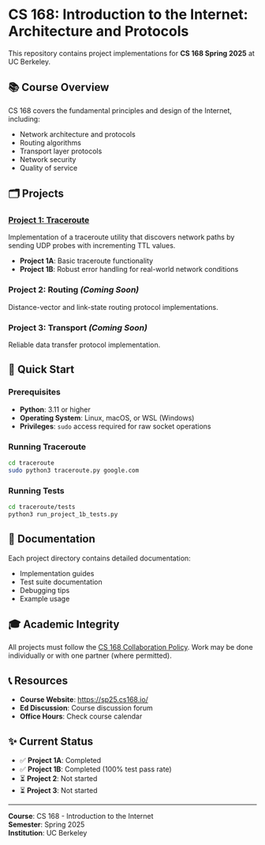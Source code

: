 # CS 168: Introduction to the Internet: Architecture and Protocols

This repository contains project implementations for **CS 168 Spring 2025** at UC Berkeley.

## 📚 Course Overview

CS 168 covers the fundamental principles and design of the Internet, including:
- Network architecture and protocols
- Routing algorithms
- Transport layer protocols
- Network security
- Quality of service

## 🗂️ Projects

### [Project 1: Traceroute](./traceroute/)
Implementation of a traceroute utility that discovers network paths by sending UDP probes with incrementing TTL values.

- **Project 1A**: Basic traceroute functionality
- **Project 1B**: Robust error handling for real-world network conditions

### Project 2: Routing _(Coming Soon)_
Distance-vector and link-state routing protocol implementations.

### Project 3: Transport _(Coming Soon)_
Reliable data transfer protocol implementation.

## 🚀 Quick Start

### Prerequisites
- **Python**: 3.11 or higher
- **Operating System**: Linux, macOS, or WSL (Windows)
- **Privileges**: `sudo` access required for raw socket operations

### Running Traceroute
```bash
cd traceroute
sudo python3 traceroute.py google.com
```

### Running Tests
```bash
cd traceroute/tests
python3 run_project_1b_tests.py
```

## 📖 Documentation

Each project directory contains detailed documentation:
- Implementation guides
- Test suite documentation
- Debugging tips
- Example usage

## 🎓 Academic Integrity

All projects must follow the [CS 168 Collaboration Policy](https://sp25.cs168.io/policies/). Work may be done individually or with one partner (where permitted).

## 📞 Resources

- **Course Website**: https://sp25.cs168.io/
- **Ed Discussion**: Course discussion forum
- **Office Hours**: Check course calendar

## ✨ Current Status

- ✅ **Project 1A**: Completed
- ✅ **Project 1B**: Completed (100% test pass rate)
- ⏳ **Project 2**: Not started
- ⏳ **Project 3**: Not started

---

**Course**: CS 168 - Introduction to the Internet  
**Semester**: Spring 2025  
**Institution**: UC Berkeley
